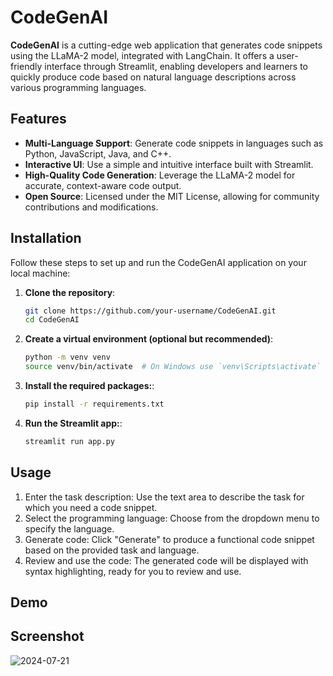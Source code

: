 # CodeGenAI

**CodeGenAI** is a cutting-edge web application that generates code snippets using the LLaMA-2 model, integrated with LangChain. It offers a user-friendly interface through Streamlit, enabling developers and learners to quickly produce code based on natural language descriptions across various programming languages.

## Features

- **Multi-Language Support**: Generate code snippets in languages such as Python, JavaScript, Java, and C++.
- **Interactive UI**: Use a simple and intuitive interface built with Streamlit.
- **High-Quality Code Generation**: Leverage the LLaMA-2 model for accurate, context-aware code output.
- **Open Source**: Licensed under the MIT License, allowing for community contributions and modifications.

## Installation

Follow these steps to set up and run the CodeGenAI application on your local machine:

1. **Clone the repository**:
   ```bash
   git clone https://github.com/your-username/CodeGenAI.git
   cd CodeGenAI

2. **Create a virtual environment (optional but recommended)**:
     ```bash
   python -m venv venv
   source venv/bin/activate  # On Windows use `venv\Scripts\activate`

3. **Install the required packages:**:
     ```bash
   pip install -r requirements.txt

4. **Run the Streamlit app:**:
   ```bash
   streamlit run app.py
   
## Usage

1. Enter the task description: Use the text area to describe the task for which you need a code snippet.
2. Select the programming language: Choose from the dropdown menu to specify the language.
3. Generate code: Click "Generate" to produce a functional code snippet based on the provided task and language.
4. Review and use the code: The generated code will be displayed with syntax highlighting, ready for you to review and use.

## Demo

## Screenshot

![2024-07-21](https://github.com/user-attachments/assets/e056f213-6469-4fd5-8c40-d31a5d8a08a5)
